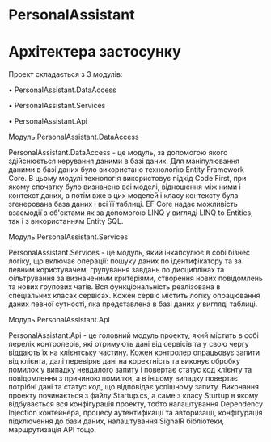 # PersonalAssistant

# Архітектера застосунку
Проект складається з 3 модулів: 

•	PersonalAssistant.DataAccess 

•	PersonalAssistant.Services 

•	PersonalAssistant.Api

Модуль PersonalAssistant.DataAccess

PersonalAssistant.DataAccess - це модуль, за допомогою якого здійснюється керування даними в базі даних. Для маніпулювання даними в базі даних було використано технологію Entity Framework Core. В цьому модулі технологія використовує підхід Code First, при якому спочатку було визначено всі моделі, відношення між ними і контекст даних, а потім вже з цих моделей і класу контексту була згенерована база даних і всі її таблиці. EF  Core надає можливість взаємодії з об'єктами як за допомогою LINQ у вигляді LINQ to Entities, так і з використанням Entity SQL.

Модуль PersonalAssistant.Services

PersonalAssistant.Services - це модуль, який інкапсулює в собі бізнес логіку, що включає операції: пошуку даних по ідентифікатору та за певним користувачем, групування завдань по дисциплінах та фільтрування за визначеними критеріями, створення нових повідомлень та нових групових чатів. Вся функціональність реалізована в спеціальних класах сервісах. Кожен сервіс містить логіку опрацювання даних певної сутності, яка представлена в базі даних у вигляді таблиці.

Модуль PersonalAssistant.Api

PersonalAssistant.Api - це головний модуль проекту, який містить в собі перелік контролерів, які отримують дані від сервісів та у свою чергу віддають їх на клієнтську частину. Кожен контролер опрацьовує запити від клієнта, далі перевіряє дані на коректність та виконує обробку помилок у випадку невдалого запиту і повертає статус код клієнту та повідомлення з причиною помилки, а в іншому випадку повертає потрібні дані та статус код, що відповідає успішному запиту. Виконання проекту починається з файлу Startup.cs, а саме з класу Sturtup в якому відбувається вся конфігурація проекту, тобто налаштування Dependency Injection контейнера, процесу аутентифікації та авторизації, конфігурація підключення до бази даних, налаштування SignalR бібліотеки, маршрутизація API тощо. 
